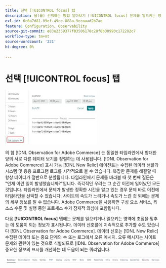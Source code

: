 ```yaml
---
title: 선택 [!UICONTROL focus] 탭
description: 을(를) 선택하는 방법 알아보기 [!UICONTROL focus] 문제를 일으키는 영역을 관찰하기 위한 탭입니다.
exl-id: 6c0a7d81-09cf-49ce-888a-9ecaaad2b7ae
feature: Configuration, Observability
source-git-commit: e83e2359377f03506178c28f8b30993c172282c7
workflow-type: tm+mt
source-wordcount: '221'
ht-degree: 0%

---
```


# 선택 [!UICONTROL focus] 탭

![포커스 탭 선택](../../assets/tools/observation-for-adobe-commerce/choosing-the-focus-tabs-1.jpg)

의 힘 [!DNL Observation for Adobe Commerce] 는 동일한 타임라인에서 방대한 양의 서로 다른 데이터 보기를 정렬하는 데 사용됩니다. [!DNL Observation for Adobe Commerce] 표시 가능 [!DNL New Relic] 에이전트는 수집된 데이터 샘플과 시스템 및 응용 프로그램 로그를 시각적으로 볼 수 있습니다. 복잡한 문제를 해결할 때 항상 데이터가 절반으로 분할됩니다. 타임라인에서 문제를 바라볼 때 첫 번째 질문은 &quot;언제 이런 일이 발생했습니까?&quot;입니다. 즉각적인 우려는 그 순간 이전에 일어났던 모든 것입니다. 타임라인에서 문제가 발생한 정확한 시간을 알고 있는 경우 문제 바로 이전에 타임라인을 선택할 수 있습니다. 사이트의 속도가 느리거나 속도가 느린 것 외에는 문제의 세부 정보를 알 수 없습니다. Adobe Commerce을 사용하면 구성 요소 서비스, 리소스 수준 및 실행 중인 프로세스 수가 잠재적 의심에 포함됩니다.

다음 **[!UICONTROL focus]** 탭에는 문제를 일으키거나 일으키는 영역에 초점을 맞추는 데 도움이 되는 정보가 표시됩니다. 데이터 신호를에 지속적으로 추가할 수도 있습니다 [!DNL Observation for Adobe Commerce]. 데이터 신호는 [!DNL New Relic] 수집된 데이터 또는 중요 단계의 수 또는 로그에서 오류 메시지. 오류 메시지는 사이트 문제와 관련이 있는 것으로 식별되므로 [!DNL Observation for Adobe Commerce] 중요한 정보의 표시를 개선하는 데 도움이 되는 쿼리입니다.

![포커스 탭 선택](../../assets/tools/observation-for-adobe-commerce/choosing-the-focus-tabs-2.jpeg)
